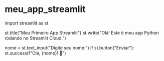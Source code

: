 # meu_app_streamlit
import streamlit as st

st.title("Meu Primeiro App Streamlit")
st.write("Olá! Este é meu app Python rodando no Streamlit Cloud.")

nome = st.text_input("Digite seu nome:")
if st.button("Enviar"):
    st.success(f"Olá, {nome}! 👋")
